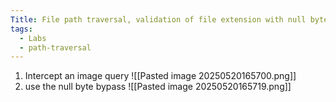 ```yaml
---
Title: File path traversal, validation of file extension with null byte bypass
tags:
  - Labs
  - path-traversal
---
```

1. Intercept an image query
![[Pasted image 20250520165700.png]]
2. use the null byte bypass
![[Pasted image 20250520165719.png]]







